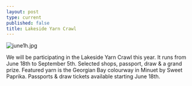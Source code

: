```yaml
---
layout: post
type: current
published: false
title: Lakeside Yarn Crawl
---
```

![june1h.jpg]({{site.baseurl}}/news/img/june1h.jpg)

We will be participating in the Lakeside Yarn Crawl this year. It runs from June 18th to September 5th. Selected shops, passport, draw & a grand prize. Featured yarn is the Georgian Bay colourway in Minuet by Sweet Paprika. Passports & draw tickets available starting June 18th.